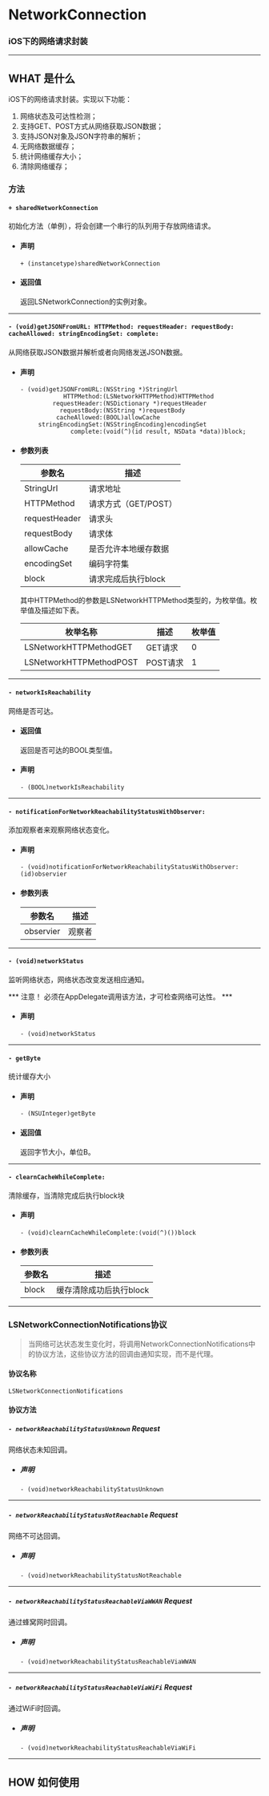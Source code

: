 # NetworkConnection
### iOS下的网络请求封装

-----

## WHAT 是什么

iOS下的网络请求封装。实现以下功能：

1. 网络状态及可达性检测；
2. 支持GET、POST方式从网络获取JSON数据；
3. 支持JSON对象及JSON字符串的解析；
4. 无网络数据缓存；
5. 统计网络缓存大小；
6. 清除网络缓存；

### 方法

#### ` + sharedNetworkConnection  `

初始化方法（单例），将会创建一个串行的队列用于存放网络请求。

* #### 声明

	```
	+ (instancetype)sharedNetworkConnection
	```
	
* #### 返回值

	返回LSNetworkConnection的实例对象。
	
----

#### ` - (void)getJSONFromURL: HTTPMethod: requestHeader: requestBody: cacheAllowed: stringEncodingSet: complete: `

从网络获取JSON数据并解析或者向网络发送JSON数据。

* #### 声明

	```
	- (void)getJSONFromURL:(NSString *)StringUrl
                HTTPMethod:(LSNetworkHTTPMethod)HTTPMethod
             requestHeader:(NSDictionary *)requestHeader
               requestBody:(NSString *)requestBody
              cacheAllowed:(BOOL)allowCache
         stringEncodingSet:(NSStringEncoding)encodingSet
                  complete:(void(^)(id result, NSData *data))block;
	```

* #### 参数列表

	| 参数名 | 描述 |
	| ------------ | ------------- |
	| StringUrl | 请求地址 |
	| HTTPMethod | 请求方式（GET/POST） |
	| requestHeader | 请求头 |
	| requestBody | 请求体 |
	| allowCache | 是否允许本地缓存数据 |
	| encodingSet | 编码字符集 |
	| block | 请求完成后执行block |
	
	其中HTTPMethod的参数是LSNetworkHTTPMethod类型的，为枚举值。枚举值及描述如下表。
	
	| 枚举名称 | 描述 | 枚举值 |
	| ------------ | ------------- | ------------ |
	| LSNetworkHTTPMethodGET | GET请求  | 0 |
	| LSNetworkHTTPMethodPOST | POST请求 | 1 |

	
	
----

#### ` - networkIsReachability `

网络是否可达。

* #### 返回值

	返回是否可达的BOOL类型值。

* #### 声明

	```
	- (BOOL)networkIsReachability
	```
	
	
----
	
#### ` - notificationForNetworkReachabilityStatusWithObserver: `

添加观察者来观察网络状态变化。

* #### 声明

	```
	- (void)notificationForNetworkReachabilityStatusWithObserver:(id)observier
	
	```
	
* #### 参数列表

	| 参数名 | 描述 |
	| ------------ | ------------- |
	| observier | 观察者 |
	

----	

#### ` - (void)networkStatus `

监听网络状态，网络状态改变发送相应通知。

*** 注意！ 必须在AppDelegate调用该方法，才可检查网络可达性。 ***

* #### 声明

	```
	- (void)networkStatus
	
	```
	

----	

#### ` - getByte `

统计缓存大小

* #### 声明

	```
	- (NSUInteger)getByte
	```
	
* #### 返回值

	返回字节大小，单位B。
	
----	


#### ` - clearnCacheWhileComplete: `

清除缓存，当清除完成后执行block块

* #### 声明

	```
	- (void)clearnCacheWhileComplete:(void(^)())block
	```
	
* #### 参数列表

	| 参数名 | 描述 |
	| ------------ | ------------- |
	| block  | 缓存清除成功后执行block |
	
----	

	
### LSNetworkConnectionNotifications协议

> 当网络可达状态发生变化时，将调用NetworkConnectionNotifications中的协议方法，这些协议方法的回调由通知实现，而不是代理。

#### 协议名称
` LSNetworkConnectionNotifications `

#### 协议方法

##### ` - networkReachabilityStatusUnknown ` *Request*

网络状态未知回调。

* ##### 声明
	
	```
	- (void)networkReachabilityStatusUnknown
	```	
----

##### ` - networkReachabilityStatusNotReachable ` *Request*

网络不可达回调。

* ##### 声明
	
	```
	- (void)networkReachabilityStatusNotReachable
	```	
----

##### ` - networkReachabilityStatusReachableViaWWAN ` *Request*

通过蜂窝网时回调。

* ##### 声明
	
	```
	- (void)networkReachabilityStatusReachableViaWWAN
	```	
----

##### ` - networkReachabilityStatusReachableViaWiFi ` *Request*

通过WiFi时回调。

* ##### 声明
	
	```
	- (void)networkReachabilityStatusReachableViaWiFi
	```	
----



 



 
 
## HOW 如何使用

	





